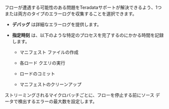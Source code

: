 フローが遭遇する可能性のある問題をTeradataサポートが解決できるよう、1つまたは両方のタイプのエラーログを収集することを選択できます。

-   **デバッグ** は詳細なエラーログを提供します。

-   **指定時刻** は、以下のような特定のプロセスを完了するのにかかる時間を記録します。

    -   マニフェスト ファイルの作成

    -   各ロード クエリの実行

    -   ロードのコミット

    -   マニフェストのクリーンアップ

ストリーミングされるマイクロバッチごとに、フローを停止する前にソース データで検出するエラーの最大数を設定します。
